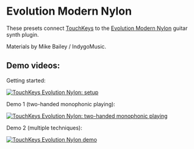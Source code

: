 # Evolution Modern Nylon

These presets connect [TouchKeys](http://touchkeys.co.uk) to the [Evolution Modern Nylon](https://www.orangetreesamples.com/products/evolution-modern-nylon) guitar synth plugin.

Materials by Mike Bailey / IndygoMusic.

## Demo videos:

Getting started:

[![TouchKeys Evolution Nylon: setup](https://img.youtube.com/vi/horeJPM3cjQ/0.jpg)](https://www.youtube.com/watch?v=horeJPM3cjQ)

Demo 1 (two-handed monophonic playing):

[![TouchKeys Evolution Nylon: two-handed monophonic playing](https://img.youtube.com/vi/qpRC8LNeX6c/0.jpg)](https://www.youtube.com/watch?v=qpRC8LNeX6c)

Demo 2 (multiple techniques):

[![TouchKeys Evolution Nylon demo](https://img.youtube.com/vi/GJUvcMlragE/0.jpg)](https://www.youtube.com/watch?v=GJUvcMlragE)